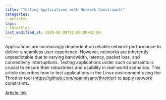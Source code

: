 ```yaml
---
title: "Testing Applications with Network Constraints"
categories:
- Articles
tags:
- throttler
last_modified_at: 2025-02-09T12:00:00+02:00
---
```


Applications are increasingly dependent on reliable network performance to deliver a seamless user experience. However, networks are inherently unpredictable due to varying bandwidth, latency, packet loss, and connectivity interruptions. Testing applications under such constraints is crucial to ensure their robustness and usability in real-world scenarios. This article describes how to test applications in the Linux environment using the Throttler tool (https://github.com/vpalmisano/throttler) to apply network constraints.

[Article link](https://medium.com/@vpalmisano/testing-applications-with-network-constraints-d0ca2a9bcff2)
